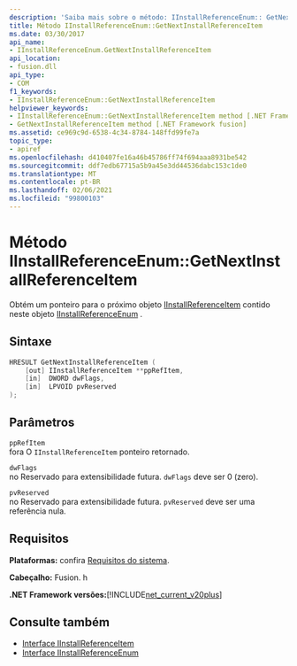 ```yaml
---
description: 'Saiba mais sobre o método: IInstallReferenceEnum:: GetNextInstallReferenceItem'
title: Método IInstallReferenceEnum::GetNextInstallReferenceItem
ms.date: 03/30/2017
api_name:
- IInstallReferenceEnum.GetNextInstallReferenceItem
api_location:
- fusion.dll
api_type:
- COM
f1_keywords:
- IInstallReferenceEnum::GetNextInstallReferenceItem
helpviewer_keywords:
- IInstallReferenceEnum::GetNextInstallReferenceItem method [.NET Framework fusion]
- GetNextInstallReferenceItem method [.NET Framework fusion]
ms.assetid: ce969c9d-6538-4c34-8784-148ffd99fe7a
topic_type:
- apiref
ms.openlocfilehash: d410407fe16a46b45786ff74f694aaa8931be542
ms.sourcegitcommit: ddf7edb67715a5b9a45e3dd44536dabc153c1de0
ms.translationtype: MT
ms.contentlocale: pt-BR
ms.lasthandoff: 02/06/2021
ms.locfileid: "99800103"
---
```

# <a name="iinstallreferenceenumgetnextinstallreferenceitem-method"></a>Método IInstallReferenceEnum::GetNextInstallReferenceItem

Obtém um ponteiro para o próximo objeto [IInstallReferenceItem](iinstallreferenceitem-interface.md) contido neste objeto [IInstallReferenceEnum](iinstallreferenceenum-interface.md) .  
  
## <a name="syntax"></a>Sintaxe  
  
```cpp  
HRESULT GetNextInstallReferenceItem (  
    [out] IInstallReferenceItem **ppRefItem,  
    [in]  DWORD dwFlags,  
    [in]  LPVOID pvReserved  
);  
```  
  
## <a name="parameters"></a>Parâmetros  

 `ppRefItem`  
 fora O `IInstallReferenceItem` ponteiro retornado.  
  
 `dwFlags`  
 no Reservado para extensibilidade futura. `dwFlags` deve ser 0 (zero).  
  
 `pvReserved`  
 no Reservado para extensibilidade futura. `pvReserved` deve ser uma referência nula.  
  
## <a name="requirements"></a>Requisitos  

 **Plataformas:** confira [Requisitos do sistema](../../get-started/system-requirements.md).  
  
 **Cabeçalho:** Fusion. h  
  
 **.NET Framework versões:**[!INCLUDE[net_current_v20plus](../../../../includes/net-current-v20plus-md.md)]  
  
## <a name="see-also"></a>Consulte também

- [Interface IInstallReferenceItem](iinstallreferenceitem-interface.md)
- [Interface IInstallReferenceEnum](iinstallreferenceenum-interface.md)
